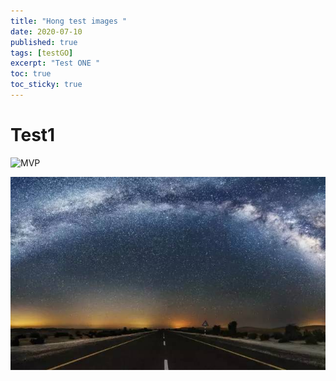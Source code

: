 ```yaml
---
title: "Hong test images "
date: 2020-07-10
published: true
tags: [testGO]
excerpt: "Test ONE "
toc: true
toc_sticky: true
---
```


# Test1

![MVP](https://blog.jjonline.cn/Upload/image/201901/20190122170723.png)

![MVP](/assets/images/beijing.jpg)
